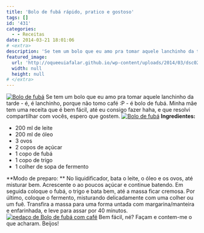 ```yaml
---
title: 'Bolo de fubá rápido, pratico e gostoso'
tags: []
id: '431'
categories:
  - - Receitas
date: 2014-03-21 18:01:06
# <extra>
description: 'Se tem um bolo que eu amo pra tomar aquele lanchinho da tarde &#8211; é, é lanchinho, porque não tomo café 😛 &#8211; é bolo de fubá. Minha mãe tem uma receita que é bem fácil, até eu consigo fazer haha, e que resolvi compartilhar com vocês, espero que gostem. Ingredientes: 200 ml de leite 200 ml de óleo 3 ovos 2 copos de açúcar 1 copo de fubá 1 copo de trigo 1 colher de sopa de fermento Modo de preparo:  No liquidificador, bata o leite, o óleo e os ovos, até misturar bem. Acrescente o ao poucos açúcar e continue batendo. Em seguida coloque o fubá, o trigo e bata bem, até a massa ficar cremosa. Por último, coloque o fermento, misturando delicadamente com uma colher ou um fuê. Transfira a massa para uma forma untada com margarina/manteira &hellip;'
featured_image: 
  url: 'http://oqueeuiafalar.github.io/wp-content/uploads/2014/03/dsc022481.jpg?w=650'
  width: null
  height: null
# </extra>
---
```


[![Bolo de fubá](http://162.243.62.160/wp-content/uploads/2014/03/dsc022481.jpg?w=650)](http://162.243.62.160/wp-content/uploads/2014/03/dsc022481.jpg) Se tem um bolo que eu amo pra tomar aquele lanchinho da tarde - é, é lanchinho, porque não tomo café :P - é bolo de fubá. Minha mãe tem uma receita que é bem fácil, até eu consigo fazer haha, e que resolvi compartilhar com vocês, espero que gostem. [![Bolo de fubá](http://162.243.62.160/wp-content/uploads/2014/03/dsc022471.jpg?w=650)](http://162.243.62.160/wp-content/uploads/2014/03/dsc022471.jpg) **Ingredientes:**

*   200 ml de leite
*   200 ml de óleo
*   3 ovos
*   2 copos de açúcar
*   1 copo de fubá
*   1 copo de trigo
*   1 colher de sopa de fermento

**Modo de preparo: ** No liquidificador, bata o leite, o óleo e os ovos, até misturar bem. Acrescente o ao poucos açúcar e continue batendo. Em seguida coloque o fubá, o trigo e bata bem, até a massa ficar cremosa. Por último, coloque o fermento, misturando delicadamente com uma colher ou um fuê. Transfira a massa para uma forma untada com margarina/manteira e enfarinhada, e leve para assar por 40 minutos. [![pedaço de Bolo de fubá com café](http://162.243.62.160/wp-content/uploads/2014/03/dsc02271.jpg?w=650)](http://162.243.62.160/wp-content/uploads/2014/03/dsc02271.jpg) Bem fácil, né? Façam e contem-me o que acharam. Beijos!

